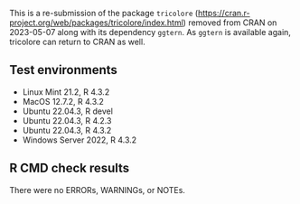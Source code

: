 This is a re-submission of the package `tricolore` (https://cran.r-project.org/web/packages/tricolore/index.html) removed from CRAN on 2023-05-07 along with its dependency `ggtern`. As `ggtern` is available again, tricolore can return to CRAN as well.

## Test environments

* Linux Mint 21.2, R 4.3.2
* MacOS 12.7.2, R 4.3.2
* Ubuntu 22.04.3, R devel
* Ubuntu 22.04.3, R 4.2.3
* Ubuntu 22.04.3, R 4.3.2
* Windows Server 2022, R 4.3.2

## R CMD check results

There were no ERRORs, WARNINGs, or NOTEs.
